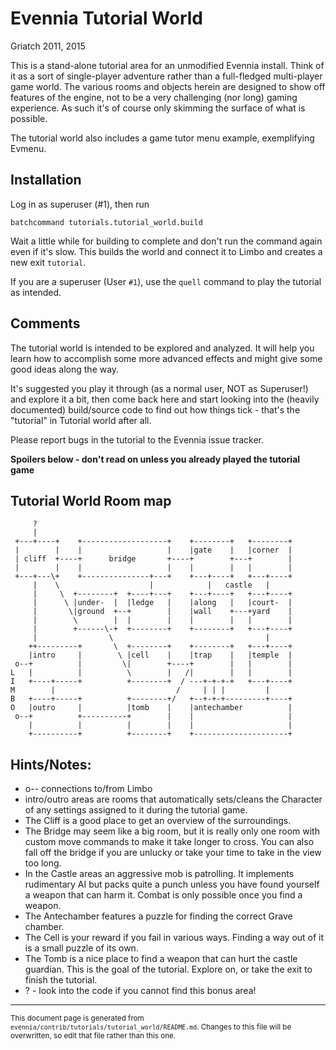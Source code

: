 # Evennia Tutorial World

Griatch 2011, 2015

This is a stand-alone tutorial area for an unmodified Evennia install.
Think of it as a sort of single-player adventure rather than a
full-fledged multi-player game world. The various rooms and objects
herein are designed to show off features of the engine, not to be a
very challenging (nor long) gaming experience. As such it's of course
only skimming the surface of what is possible.

The tutorial world also includes a game tutor menu example, exemplifying
Evmenu.

## Installation

Log in as superuser (#1), then run

    batchcommand tutorials.tutorial_world.build

Wait a little while for building to complete and don't run the command
again even if it's slow. This builds the world and connect it to Limbo
and creates a new exit `tutorial`.

If you are a superuser (User `#1`), use the `quell` command to play
the tutorial as intended.


## Comments

The tutorial world is intended to be explored and analyzed.  It will help you
learn how to accomplish some more advanced effects and might give some good
ideas along the way.

It's suggested you play it through (as a normal user, NOT as Superuser!) and
explore it a bit, then come back here and start looking into the (heavily
documented) build/source code to find out how things tick - that's the
"tutorial" in Tutorial world after all.

Please report bugs in the tutorial to the Evennia issue tracker.






**Spoilers below - don't read on unless you already played the
tutorial game**







## Tutorial World Room map

         ?
         |
     +---+----+    +-------------------+    +--------+   +--------+
     |        |    |                   |    |gate    |   |corner  |
     | cliff  +----+      bridge       +----+        +---+        |
     |        |    |                   |    |        |   |        |
     +---+---\+    +---------------+---+    +---+----+   +---+----+
         |    \                    |            |   castle   |
         |     \  +--------+  +----+---+    +---+----+   +---+----+
         |      \ |under-  |  |ledge   |    |along   |   |court-  |
         |       \|ground  +--+        |    |wall    +---+yard    |
         |        \        |  |        |    |        |   |        |
         |        +------\-+  +--------+    +--------+   +---+----+
         |                \                                  |
        ++---------+       \  +--------+    +--------+   +---+----+
        |intro     |        \ |cell    |    |trap    |   |temple  |
     o--+          |         \|        +----+        |   |        |
    L   |          |          \        |   /|        |   |        |
    I   +----+-----+          +--------+  / ---+-+-+-+   +---+----+
    M        |                           /     | | |         |
    B   +----+-----+          +--------+/   +--+-+-+---------+----+
    O   |outro     |          |tomb    |    |antechamber          |
     o--+          +----------+        |    |                     |
        |          |          |        |    |                     |
        +----------+          +--------+    +---------------------+


## Hints/Notes:

* o-- connections to/from Limbo
* intro/outro areas are rooms that automatically sets/cleans the
  Character of any settings assigned to it during the
  tutorial game.
* The Cliff is a good place to get an overview of the surroundings.
* The Bridge may seem like a big room, but it is really only one room
  with custom move commands to make it take longer to cross. You can
  also fall off the bridge if you are unlucky or take your time to
  take in the view too long.
* In the Castle areas an aggressive mob is patrolling. It implements
  rudimentary AI but packs quite a punch unless you have
  found yourself a weapon that can harm it. Combat is only
  possible once you find a weapon.
* The Antechamber features a puzzle for finding the correct Grave
  chamber.
* The Cell  is your reward if you fail in various ways. Finding a
  way out of it is a small puzzle of its own.
* The Tomb  is a nice place to find a weapon that can hurt the
  castle guardian. This is the goal of the tutorial.
  Explore on, or take the exit to finish the tutorial.
* ?  - look into the code if you cannot find this bonus area!


----

<small>This document page is generated from `evennia/contrib/tutorials/tutorial_world/README.md`. Changes to this
file will be overwritten, so edit that file rather than this one.</small>
